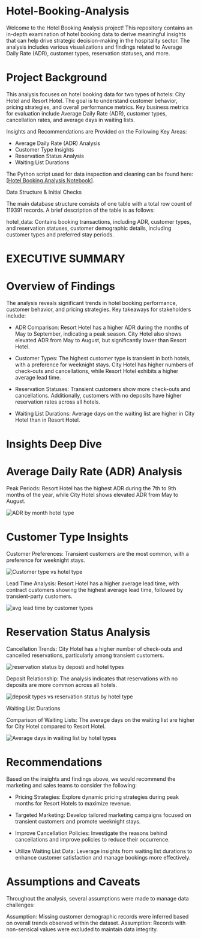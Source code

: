 # Hotel-Booking-Analysis

Welcome to the Hotel Booking Analysis project! This repository contains an in-depth examination of hotel booking data to derive meaningful insights that can help drive strategic decision-making in the hospitality sector. The analysis includes various visualizations and findings related to Average Daily Rate (ADR), customer types, reservation statuses, and more.

# Project Background

This analysis focuses on hotel booking data for two types of hotels: City Hotel and Resort Hotel. The goal is to understand customer behavior, pricing strategies, and overall performance metrics. Key business metrics for evaluation include Average Daily Rate (ADR), customer types, cancellation rates, and average days in waiting lists.


Insights and Recommendations are Provided on the Following Key Areas:

* Average Daily Rate (ADR) Analysis
* Customer Type Insights
* Reservation Status Analysis
* Waiting List Durations

The Python script used for data inspection and cleaning can be found here: [[Hotel Booking Analysis Notebook](./hotel-booking.ipynb)].

Data Structure & Initial Checks

The main database structure consists of one table with a total row count of 119391 records. A brief description of the table is as follows:

hotel_data: Contains booking transactions, including ADR, customer types, and reservation statuses, customer demographic details, including customer types and preferred stay periods.


# EXECUTIVE SUMMARY

# Overview of Findings

The analysis reveals significant trends in hotel booking performance, customer behavior, and pricing strategies. Key takeaways for stakeholders include:

* ADR Comparison: 
Resort Hotel has a higher ADR during the months of May to September, indicating a peak season. City Hotel also shows elevated ADR from May to August, but significantly lower than Resort Hotel.

* Customer Types: 
The highest customer type is transient in both hotels, with a preference for weeknight stays. City Hotel has higher numbers of check-outs and cancellations, while Resort Hotel exhibits a higher average lead time.

* Reservation Statuses: 
Transient customers show more check-outs and cancellations. Additionally, customers with no deposits have higher reservation rates across all hotels.

* Waiting List Durations: 
Average days on the waiting list are higher in City Hotel than in Resort Hotel.


# Insights Deep Dive

# Average Daily Rate (ADR) Analysis

Peak Periods: Resort Hotel has the highest ADR during the 7th to 9th months of the year, while City Hotel shows elevated ADR from May to August.

![ADR by month   hotel type](https://github.com/user-attachments/assets/115b4324-31e9-4e5b-85bb-3eb908abe209)

# Customer Type Insights

Customer Preferences: Transient customers are the most common, with a preference for weeknight stays.

![Customer type vs hotel type](https://github.com/user-attachments/assets/dc74ed5b-5d2d-4c72-aa6f-0b065fcaa28a)


Lead Time Analysis: Resort Hotel has a higher average lead time, with contract customers showing the highest average lead time, followed by transient-party customers.

![avg lead time by customer types](https://github.com/user-attachments/assets/aeb487c1-7118-410f-81d4-7524a3fb195f)


# Reservation Status Analysis

Cancellation Trends: City Hotel has a higher number of check-outs and cancelled reservations, particularly among transient customers.

![reservation status by deposti and hotel types](https://github.com/user-attachments/assets/05707bc2-6464-4f19-9607-b6833fb6cbc1)


Deposit Relationship: The analysis indicates that reservations with no deposits are more common across all hotels.

![deposit types vs reservation status by hotel type](https://github.com/user-attachments/assets/25faa69e-386e-4b95-8161-e7963ef25454)


Waiting List Durations

Comparison of Waiting Lists: The average days on the waiting list are higher for City Hotel compared to Resort Hotel.

![Average days in waiting list by hotel types](https://github.com/user-attachments/assets/546134bb-498b-4170-a4d1-2c4bd625144e)




# Recommendations

Based on the insights and findings above, we would recommend the marketing and sales teams to consider the following:

* Pricing Strategies: Explore dynamic pricing strategies during peak months for Resort Hotels to maximize revenue.

* Targeted Marketing: Develop tailored marketing campaigns focused on transient customers and promote weeknight stays.

* Improve Cancellation Policies: Investigate the reasons behind cancellations and improve policies to reduce their occurrence.

* Utilize Waiting List Data: Leverage insights from waiting list durations to enhance customer satisfaction and manage bookings more effectively.


# Assumptions and Caveats

Throughout the analysis, several assumptions were made to manage data challenges:

Assumption: Missing customer demographic records were inferred based on overall trends observed within the dataset.
Assumption: Records with non-sensical values were excluded to maintain data integrity.
